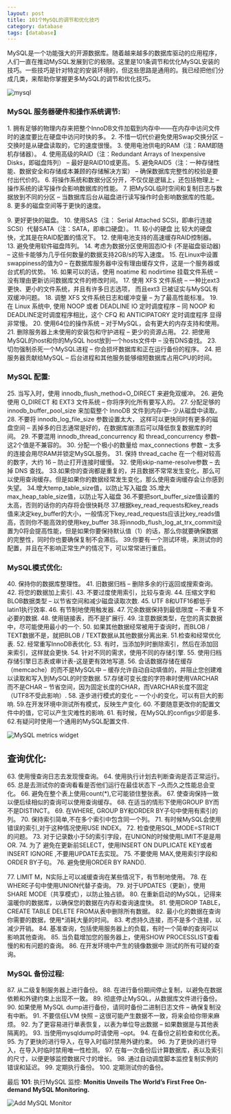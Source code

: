 ```yaml
---
layout: post
title: 101个MySQL的调节和优化技巧
category: database
tags: [database]
---
```

MySQL是一个功能强大的开源数据库。随着越来越多的数据库驱动的应用程序，人们一直在推动MySQL发展到它的极限。这里是101条调节和优化MySQL安装的技巧。一些技巧是针对特定的安装环境的，但这些思路是通用的。我已经把他们分成几类，来帮助你掌握更多MySQL的调节和优化技巧。

![](http://static.codeceo.com/images/2014/08/mysql.jpg "mysql")

### MySQL 服务器硬件和操作系统调节:

1\. 拥有足够的物理内存来把整个InnoDB文件加载到内存中——在内存中访问文件时的速度要比在硬盘中访问时快的多。
2\. 不惜一切代价避免使用Swap交换分区 – 交换时是从硬盘读取的，它的速度很慢。
3\. 使用电池供电的RAM（注：RAM即随机存储器）。
4\. 使用高级的RAID（注：Redundant Arrays of Inexpensive Disks，即磁盘阵列） – 最好是RAID10或更高。
5\. 避免RAID5（注：一种存储性能、数据安全和存储成本兼顾的存储解决方案） – 确保数据库完整性的校验是要付出代价的。
6\. 将操作系统和数据分区分开，不仅仅是逻辑上，还包括物理上 – 操作系统的读写操作会影响数据库的性能。
7\. 把MySQL临时空间和复制日志与数据放到不同的分区 – 当数据库后台从磁盘进行读写操作时会影响数据库的性能。
8\. 更多的磁盘空间等于更快的速度。

9\. 更好更快的磁盘。
10\. 使用SAS（注： Serial Attached SCSI，即串行连接SCSI）代替SATA（注：SATA，即串口硬盘）。
11\. 较小的硬盘 比 较大的硬盘快，尤其是在RAID配置的情况下。
12\. 使用电池支持的高速缓存RAID控制器。
13\. 避免使用软件磁盘阵列。
14\. 考虑为数据分区使用固态IO卡 (不是磁盘驱动器) – 这些卡能够为几乎任何数量的数据支持2GB/s的写入速度。
15\. 在Linux中设置swappiness的值为0 – 在数据库服务器中没有理由缓存文件，这是一个服务器或台式机的优势。
16\. 如果可以的话，使用 noatime 和 nodirtime 挂载文件系统 – 没有理由更新访问数据库文件的修改时间。
17\. 使用 XFS 文件系统 – 一种比ext3更快、更小的文件系统，并且有许多日志选项， 而且ext3 已被证实与MySQL有双缓冲问题。
18\. 调整 XFS 文件系统日志和缓冲变量 – 为了最高性能标准。
19\. 在 Linux 系统中, 使用 NOOP 或者 DEADLINE IO 定时调度程序 – 同 NOOP 和 DEADLINE定时调度程序相比，这个 CFQ 和 ANTICIPATORY 定时调度程序 显得非常慢。
20\. 使用64位的操作系统 – 对于MySQL，会有更大的内存支持和使用。
21\. 删除服务器上未使用的安装包和守护进程 – 更少的资源占用。
22\. 把使用MySQL的host和你的MySQL host放到一个hosts文件中 – 没有DNS查找。
23\. 切勿强制杀死一个MySQL进程 – 你会损坏数据库和正在运行备份的程序。
24\. 把服务器贡献给MySQL – 后台进程和其他服务能够缩短数据库占用CPU的时间。

### MySQL 配置:

25\. 当写入时，使用 innodb_flush_method=O_DIRECT 来避免双缓冲。
26\. 避免使用 O_DIRECT 和 EXT3 文件系统 – 你将序列化所有要写入的。
27\. 分配足够的 innodb_buffer_pool_size 来加载整个 InnoDB 文件到内存中– 少从磁盘中读取。
28\. 不要将 innodb_log_file_size 参数设置太大， 这样可以更快同时有更多的磁盘空间 – 丢掉多的日志通常是好的，在数据库崩溃后可以降低恢复数据库的时间。
29\. 不要混用 innodb_thread_concurrency 和 thread_concurrency 参数– 这2个值是不兼容的。
30\. 分配一个极小的数量给 max_connections 参数 – 太多的连接会用尽RAM并锁定MySQL服务。
31\. 保持 thread_cache 在一个相对较高的数字，大约 16 – 防止打开连接时缓慢。
32\. 使用skip-name-resolve参数 – 去掉 DNS 查找。
33.如果你的查询都是重复的，并且数据不常常发生变化，那么可以使用查询缓存。但是如果你的数据经常发生变化，那么使用查询缓存会让你感到失望。
34.增大temp_table_size值，以防止写入磁盘
35.增大max_heap_table_size值，以防止写入磁盘
36.不要把sort_buffer_size值设置的太高，否则的话你的内存将会很快耗尽
37.根据key_read_requests和key_reads值来决定key_buffer的大小，一般情况下key_read_requests应该比key_reads值高，否则你不能高效的使用key_buffer
38.将innodb_flush_log_at_trx_commit设置为0将会提高性能，但是如果你要保持默认值（1）的话，那么你就要确保数据的完整性，同时你也要确保复制不会滞后。
39.你要有一个测试环境，来测试你的配置，并且在不影响正常生产的情况下，可以常常进行重启。

### MySQL模式优化:

40\. 保持你的数据库整理性。
41\. 旧数据归档 – 删除多余的行返回或搜索查询。
42\. 将您的数据加上索引.
43\. 不要过度使用索引，比较与查询.
44\. 压缩文字和BLOB数据类型 – 以节省空间和减少磁盘读取次数.
45\. UTF 8和UTF16都低于latin1执行效率.
46\. 有节制地使用触发器.
47\. 冗余数据保持到最低限度 – 不重复不必要的数据.
48\. 使用链接表，而不是扩展行.
49\. 注意数据类型，在您的真实数据中，尽可能使用最小的一个.
50\. 如果其他数据经常被用于查询时，而BLOB / TEXT数据不是，就把BLOB / TEXT数据从其他数据分离出来.
51.检查和经常优化表.
52\. 经常重写InnoDB表优化.
53\. 有时，当添加列时删除索引，然后在添加回来索引，这样就会更快.
54\. 针对不同的需求，使用不同的存储引擎.
55\. 使用归档存储引擎日志表或审计表-这是更有效地写道.
56\. 会话数据存储在缓存（memcache）的而不是MySQL中 – 缓存允许自动自动填值的，并阻止您创建难以读取和写入到MySQL的时空数据.
57.存储可变长度的字符串时使用VARCHAR而不是CHAR – 节省空间，因为固定长度的CHAR，而VARCHAR长度不固定（UTF8不受此影响）.
58\. 逐步进行模式的变化 – 一个小的变化，可以有巨大的影响.
59.在开发环境中测试所有模式，反映生产变化.
60\. 不要随意更改你的配置文件中的值，它可以产生灾难性的影响.
61\. 有时候，在MySQL的configs少即是多.
62.有疑问时使用一个通用的MySQL配置文件.

![MySQL metrics widget](http://static.codeceo.com/images/2015/01/3a9eea432911bb10e218403baa5fa786.jpg "MySQL metrics")

## 查询优化:

63\. 使用慢查询日志去发现慢查询。
64\. 使用执行计划去判断查询是否正常运行。
65\. 总是去测试你的查询看看是否他们运行在最佳状态下 –久而久之性能总会变化。
66\. 避免在整个表上使用count(*),它可能锁住整张表。
67\. 使查询保持一致以便后续相似的查询可以使用查询缓存。
68\. 在适当的情形下使用GROUP BY而不是DISTINCT。
69\. 在WHERE, GROUP BY和ORDER BY子句中使用有索引的列。
70\. 保持索引简单,不在多个索引中包含同一个列。
71\. 有时候MySQL会使用错误的索引,对于这种情况使用USE INDEX。
72\. 检查使用SQL_MODE=STRICT的问题。
73\. 对于记录数小于5的索引字段，在UNION的时候使用LIMIT不是是用OR.
74\. 为了 避免在更新前SELECT，使用INSERT ON DUPLICATE KEY或者INSERT IGNORE ,不要用UPDATE去实现。
75\. 不要使用 MAX,使用索引字段和ORDER BY子句。
76\. 避免使用ORDER BY RAND().

77\. LIMIT M，N实际上可以减缓查询在某些情况下，有节制地使用。
78\. 在WHERE子句中使用UNION代替子查询。
79\. 对于UPDATES（更新），使用 SHARE MODE（共享模式），以防止独占锁。
80\. 在重新启动的MySQL，记得来温暖你的数据库，以确保您的数据在内存和查询速度快。
81\. 使用DROP TABLE，CREATE TABLE DELETE FROM从表中删除所有数据。
82\. 最小化的数据在查询你需要的数据，使用*消耗大量的时间。
83\. 考虑持久连接，而不是多个连接，以减少开销。
84\. 基准查询，包括使用服务器上的负载，有时一个简单的查询可以影响其他查询。
85\. 当负载增加您的服务器上，使用SHOW PROCESSLIST查看慢的和有问题的查询。
86\. 在开发环境中产生的镜像数据中 测试的所有可疑的查询。

### MySQL 备份过程:

87\. 从二级复制服务器上进行备份。
88\. 在进行备份期间停止复制，以避免在数据依赖和外键约束上出现不一致。
89\. 彻底停止MySQL，从数据库文件进行备份。
90\. 如果使用 MySQL dump进行备份，请同时备份二进制日志文件 – 确保复制没有中断。
91\. 不要信任LVM 快照 – 这很可能产生数据不一致，将来会给你带来麻烦。
92\. 为了更容易进行单表恢复，以表为单位导出数据 – 如果数据是与其他表隔离的。
93\. 当使用mysqldump时请使用 –opt。
94\. 在备份之前检查和优化表。
95\. 为了更快的进行导入，在导入时临时禁用外键约束。
96\. 为了更快的进行导入，在导入时临时禁用唯一性检测。
97\. 在每一次备份后计算数据库，表以及索引的尺寸，以便更够监控数据尺寸的增长。
98\. 通过自动调度脚本监控复制实例的错误和延迟。
99\. 定期执行备份。
100\. 定期测试你的备份。

最后 **101**: 执行MySQL 监控: **Monitis Unveils The World’s First Free On-demand MySQL Monitoring.**

![Add MySQL Monitor](http://static.codeceo.com/images/2015/01/dfdcc56224f723543a5e6c55fbb2e8f7.jpg "Add MySQL Monitor")
